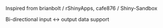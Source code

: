 Inspired from brianbolt / rShinyApps, cafe876 / Shiny-Sandbox

Bi-directional input <-> output data support
